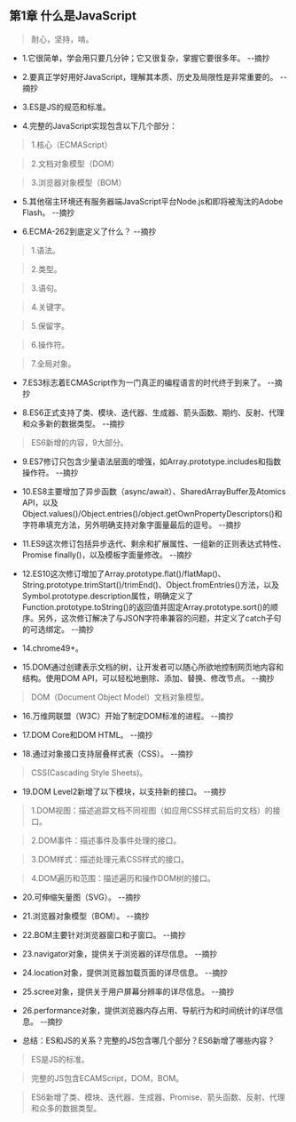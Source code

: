 ## 第1章 什么是JavaScript

>耐心，坚持，啃。

- 1.它很简单，学会用只要几分钟；它又很复杂，掌握它要很多年。 --摘抄

- 2.要真正学好用好JavaScript，理解其本质、历史及局限性是非常重要的。 --摘抄

- 3.ES是JS的规范和标准。

- 4.完整的JavaScript实现包含以下几个部分：

>1.核心（ECMAScript）

>2.文档对象模型（DOM）

>3.浏览器对象模型（BOM）

- 5.其他宿主环境还有服务器端JavaScript平台Node.js和即将被淘汰的Adobe Flash。 --摘抄

- 6.ECMA-262到底定义了什么？ --摘抄

>1.语法。

>2.类型。

>3.语句。

>4.关键字。

>5.保留字。

>6.操作符。

>7.全局对象。

- 7.ES3标志着ECMAScript作为一门真正的编程语言的时代终于到来了。 --摘抄

- 8.ES6正式支持了类、模块、迭代器、生成器、箭头函数、期约、反射、代理和众多新的数据类型。 --摘抄

>ES6新增的内容，9大部分。

- 9.ES7修订只包含少量语法层面的增强，如Array.prototype.includes和指数操作符。 --摘抄

- 10.ES8主要增加了异步函数（async/await）、SharedArrayBuffer及Atomics API，以及Object.values()/Object.entries()/object.getOwnPropertyDescriptors()和字符串填充方法，另外明确支持对象字面量最后的逗号。 --摘抄

- 11.ES9这次修订包括异步迭代、剩余和扩展属性、一组新的正则表达式特性、Promise finally()，以及模板字面量修改。 --摘抄

- 12.ES10这次修订增加了Array.prototype.flat()/flatMap()、String.prototype.trimStart()/trimEnd()、Object.fromEntries()方法，以及Symbol.prototype.description属性，明确定义了Function.prototype.toString()的返回值并固定Array.prototype.sort()的顺序。另外，这次修订解决了与JSON字符串兼容的问题，并定义了catch子句的可选绑定。 --摘抄

- 14.chrome49+。

- 15.DOM通过创建表示文档的树，让开发者可以随心所欲地控制网页地内容和结构。使用DOM API，可以轻松地删除、添加、替换、修改节点。 --摘抄

>DOM（Document Object Model）文档对象模型。

- 16.万维网联盟（W3C）开始了制定DOM标准的进程。 --摘抄

- 17.DOM Core和DOM HTML。 --摘抄

- 18.通过对象接口支持层叠样式表（CSS）。 --摘抄

>CSS(Cascading Style Sheets)。

- 19.DOM Level2新增了以下模块，以支持新的接口。 --摘抄

>1.DOM视图：描述追踪文档不同视图（如应用CSS样式前后的文档）的接口。 

>2.DOM事件：描述事件及事件处理的接口。

>3.DOM样式：描述处理元素CSS样式的接口。

>4.DOM遍历和范围：描述遍历和操作DOM树的接口。

- 20.可伸缩矢量图（SVG）。 --摘抄

- 21.浏览器对象模型（BOM）。 --摘抄

- 22.BOM主要针对浏览器窗口和子窗口。 --摘抄

- 23.navigator对象，提供关于浏览器的详尽信息。 --摘抄

- 24.location对象，提供浏览器加载页面的详尽信息。 --摘抄

- 25.scree对象，提供关于用户屏幕分辨率的详尽信息。 --摘抄

- 26.performance对象，提供浏览器内存占用、导航行为和时间统计的详尽信息。 --摘抄

- 总结：ES和JS的关系？完整的JS包含哪几个部分？ES6新增了哪些内容？

>ES是JS的标准。

>完整的JS包含ECAMScript，DOM，BOM。

>ES6新增了类、模块、迭代器、生成器、Promise、箭头函数、反射、代理和众多的数据类型。
